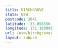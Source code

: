 ```yaml
---
title: BIRCHGROVE
state: NSW
postcode: 2041
latitude: -33.858556
longitude: 151.180095
url: /nsw/birchgrove/
layout: suburb
---
```

